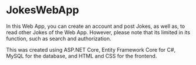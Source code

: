 # JokesWebApp

In this Web App, you can create an account and post Jokes, as well as, to read other Jokes of the Web App. However, please note that its limited in its function, such as search and authorization.

This was created using ASP.NET Core, Entity Framework Core for C#, MySQL for the database, and HTML and CSS for the frontend.
